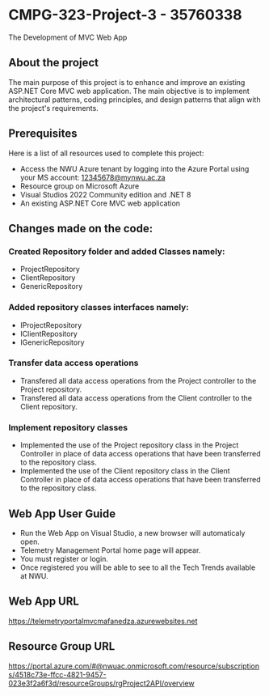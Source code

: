 # CMPG-323-Project-3 - 35760338
The Development of MVC Web App

## About the project
The main purpose of this project is to enhance and improve an existing ASP.NET Core MVC web application. The main objective is to implement architectural patterns, coding principles, and design patterns that align with the project's requirements.

## Prerequisites
Here is a list of all resources used to complete this project:
+ Access the NWU Azure tenant by logging into the Azure Portal using your MS account: 12345678@mynwu.ac.za
+ Resource group on Microsoft Azure
+ Visual Studios 2022 Community edition and .NET 8
+ An existing ASP.NET Core MVC web application

## Changes made on the code:
### Created Repository folder and added Classes namely:
+ ProjectRepository
+ ClientRepository
+ GenericRepository

### Added repository classes interfaces namely:
+ IProjectRepository
+ IClientRepository
+ IGenericRepository

### Transfer data access operations
+ Transfered all data access operations from the Project controller to the Project repository.
+ Transfered all data access operations from the Client controller to the Client repository.

### Implement repository classes
+ Implemented the use of the Project repository class in the Project Controller in place of data access operations that have been transferred to the repository class.
+ Implemented the use of the Client repository class in the Client Controller in place of data access operations that have been transferred to the repository class.

## Web App User Guide
+ Run the Web App on Visual Studio, a new browser will automaticaly open.
+ Telemetry Management Portal home page will appear.
+ You must register or login.
+ Once registered you will be able to see to all the Tech Trends available at NWU.

## Web App URL
https://telemetryportalmvcmafanedza.azurewebsites.net

## Resource Group URL
https://portal.azure.com/#@nwuac.onmicrosoft.com/resource/subscriptions/4518c73e-ffcc-4821-9457-023e3f2a6f3d/resourceGroups/rgProject2API/overview 
